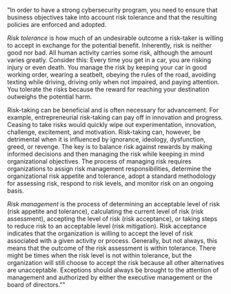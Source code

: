 "In order to have a strong cybersecurity program, you need to ensure that business objectives take into account risk tolerance and that the resulting policies are enforced and adopted.

_Risk tolerance_ is how much of an undesirable outcome a risk-taker is willing to accept in exchange for the potential benefit. Inherently, risk is neither good nor bad. All human activity carries some risk, although the amount varies greatly. Consider this: Every time you get in a car, you are risking injury or even death. You manage the risk by keeping your car in good working order, wearing a seatbelt, obeying the rules of the road, avoiding texting while driving, driving only when not impaired, and paying attention. You tolerate the risks because the reward for reaching your destination outweighs the potential harm.

Risk-taking can be beneficial and is often necessary for advancement. For example, entrepreneurial risk-taking can pay off in innovation and progress. Ceasing to take risks would quickly wipe out experimentation, innovation, challenge, excitement, and motivation. Risk-taking can, however, be detrimental when it is influenced by ignorance, ideology, dysfunction, greed, or revenge. The key is to balance risk against rewards by making informed decisions and then managing the risk while keeping in mind organizational objectives. The process of managing risk requires organizations to assign risk management responsibilities, determine the organizational risk appetite and tolerance, adopt a standard methodology for assessing risk, respond to risk levels, and monitor risk on an ongoing basis.

_Risk management_ is the process of determining an acceptable level of risk (risk appetite and tolerance), calculating the current level of risk (risk assessment), accepting the level of risk (risk acceptance), or taking steps to reduce risk to an acceptable level (risk mitigation). Risk acceptance indicates that the organization is willing to accept the level of risk associated with a given activity or process. Generally, but not always, this means that the outcome of the risk assessment is within tolerance. There might be times when the risk level is not within tolerance, but the organization will still choose to accept the risk because all other alternatives are unacceptable. Exceptions should always be brought to the attention of management and authorized by either the executive management or the board of directors.""